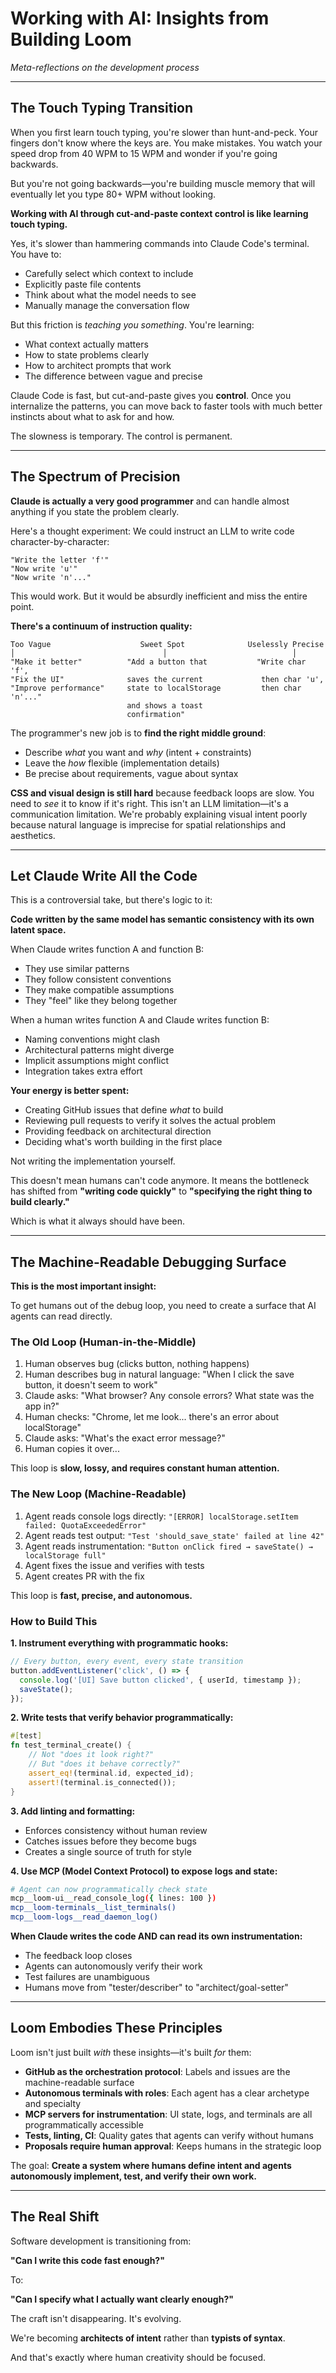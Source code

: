 # Working with AI: Insights from Building Loom

*Meta-reflections on the development process*

---

## The Touch Typing Transition

When you first learn touch typing, you're slower than hunt-and-peck. Your fingers don't know where the keys are. You make mistakes. You watch your speed drop from 40 WPM to 15 WPM and wonder if you're going backwards.

But you're not going backwards—you're building muscle memory that will eventually let you type 80+ WPM without looking.

**Working with AI through cut-and-paste context control is like learning touch typing.**

Yes, it's slower than hammering commands into Claude Code's terminal. You have to:
- Carefully select which context to include
- Explicitly paste file contents
- Think about what the model needs to see
- Manually manage the conversation flow

But this friction is *teaching you something*. You're learning:
- What context actually matters
- How to state problems clearly
- How to architect prompts that work
- The difference between vague and precise

Claude Code is fast, but cut-and-paste gives you **control**. Once you internalize the patterns, you can move back to faster tools with much better instincts about what to ask for and how.

The slowness is temporary. The control is permanent.

---

## The Spectrum of Precision

**Claude is actually a very good programmer** and can handle almost anything if you state the problem clearly.

Here's a thought experiment: We could instruct an LLM to write code character-by-character:
```
"Write the letter 'f'"
"Now write 'u'"
"Now write 'n'..."
```

This would work. But it would be absurdly inefficient and miss the entire point.

**There's a continuum of instruction quality:**

```
Too Vague                    Sweet Spot              Uselessly Precise
│                                 │                            │
"Make it better"          "Add a button that           "Write char 'f',
"Fix the UI"              saves the current             then char 'u',
"Improve performance"     state to localStorage         then char 'n'..."
                          and shows a toast
                          confirmation"
```

The programmer's new job is to **find the right middle ground**:
- Describe *what* you want and *why* (intent + constraints)
- Leave the *how* flexible (implementation details)
- Be precise about requirements, vague about syntax

**CSS and visual design is still hard** because feedback loops are slow. You need to *see* it to know if it's right. This isn't an LLM limitation—it's a communication limitation. We're probably explaining visual intent poorly because natural language is imprecise for spatial relationships and aesthetics.

---

## Let Claude Write All the Code

This is a controversial take, but there's logic to it:

**Code written by the same model has semantic consistency with its own latent space.**

When Claude writes function A and function B:
- They use similar patterns
- They follow consistent conventions
- They make compatible assumptions
- They "feel" like they belong together

When a human writes function A and Claude writes function B:
- Naming conventions might clash
- Architectural patterns might diverge  
- Implicit assumptions might conflict
- Integration takes extra effort

**Your energy is better spent:**
- Creating GitHub issues that define *what* to build
- Reviewing pull requests to verify it solves the actual problem
- Providing feedback on architectural direction
- Deciding what's worth building in the first place

Not writing the implementation yourself.

This doesn't mean humans can't code anymore. It means the bottleneck has shifted from **"writing code quickly"** to **"specifying the right thing to build clearly."**

Which is what it always should have been.

---

## The Machine-Readable Debugging Surface

**This is the most important insight:**

To get humans out of the debug loop, you need to create a surface that AI agents can read directly.

### The Old Loop (Human-in-the-Middle)
1. Human observes bug (clicks button, nothing happens)
2. Human describes bug in natural language: "When I click the save button, it doesn't seem to work"
3. Claude asks: "What browser? Any console errors? What state was the app in?"
4. Human checks: "Chrome, let me look... there's an error about localStorage"
5. Claude asks: "What's the exact error message?"
6. Human copies it over...

This loop is **slow, lossy, and requires constant human attention.**

### The New Loop (Machine-Readable)
1. Agent reads console logs directly: `"[ERROR] localStorage.setItem failed: QuotaExceededError"`
2. Agent reads test output: `"Test 'should_save_state' failed at line 42"`
3. Agent reads instrumentation: `"Button onClick fired → saveState() → localStorage full"`
4. Agent fixes the issue and verifies with tests
5. Agent creates PR with the fix

This loop is **fast, precise, and autonomous.**

### How to Build This

**1. Instrument everything with programmatic hooks:**
```typescript
// Every button, every event, every state transition
button.addEventListener('click', () => {
  console.log('[UI] Save button clicked', { userId, timestamp });
  saveState();
});
```

**2. Write tests that verify behavior programmatically:**
```rust
#[test]
fn test_terminal_create() {
    // Not "does it look right?"
    // But "does it behave correctly?"
    assert_eq!(terminal.id, expected_id);
    assert!(terminal.is_connected());
}
```

**3. Add linting and formatting:**
- Enforces consistency without human review
- Catches issues before they become bugs
- Creates a single source of truth for style

**4. Use MCP (Model Context Protocol) to expose logs and state:**
```bash
# Agent can now programmatically check state
mcp__loom-ui__read_console_log({ lines: 100 })
mcp__loom-terminals__list_terminals()
mcp__loom-logs__read_daemon_log()
```

**When Claude writes the code AND can read its own instrumentation:**
- The feedback loop closes
- Agents can autonomously verify their work  
- Test failures are unambiguous
- Humans move from "tester/describer" to "architect/goal-setter"

---

## Loom Embodies These Principles

Loom isn't just built *with* these insights—it's built *for* them:

- **GitHub as the orchestration protocol**: Labels and issues are the machine-readable surface
- **Autonomous terminals with roles**: Each agent has a clear archetype and specialty
- **MCP servers for instrumentation**: UI state, logs, and terminals are all programmatically accessible
- **Tests, linting, CI**: Quality gates that agents can verify without humans
- **Proposals require human approval**: Keeps humans in the strategic loop

The goal: **Create a system where humans define intent and agents autonomously implement, test, and verify their own work.**

---

## The Real Shift

Software development is transitioning from:

**"Can I write this code fast enough?"**

To:

**"Can I specify what I actually want clearly enough?"**

The craft isn't disappearing. It's evolving.

We're becoming **architects of intent** rather than **typists of syntax**.

And that's exactly where human creativity should be focused.
